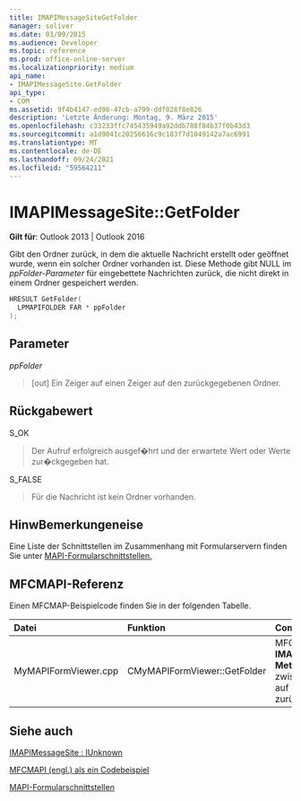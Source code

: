 ```yaml
---
title: IMAPIMessageSiteGetFolder
manager: soliver
ms.date: 03/09/2015
ms.audience: Developer
ms.topic: reference
ms.prod: office-online-server
ms.localizationpriority: medium
api_name:
- IMAPIMessageSite.GetFolder
api_type:
- COM
ms.assetid: 9f4b4147-ed98-47cb-a799-ddf028f8e826
description: 'Letzte Änderung: Montag, 9. März 2015'
ms.openlocfilehash: c33233ffc745435949a92ddb788f84b37f0b43d3
ms.sourcegitcommit: a1d9041c20256616c9c183f7d1049142a7ac6991
ms.translationtype: MT
ms.contentlocale: de-DE
ms.lasthandoff: 09/24/2021
ms.locfileid: "59564211"
---
```

# <a name="imapimessagesitegetfolder"></a>IMAPIMessageSite::GetFolder

  
  
**Gilt für**: Outlook 2013 | Outlook 2016 
  
Gibt den Ordner zurück, in dem die aktuelle Nachricht erstellt oder geöffnet wurde, wenn ein solcher Ordner vorhanden ist. Diese Methode gibt NULL im  _ppFolder-Parameter_ für eingebettete Nachrichten zurück, die nicht direkt in einem Ordner gespeichert werden. 
  
```cpp
HRESULT GetFolder(
  LPMAPIFOLDER FAR * ppFolder
);
```

## <a name="parameters"></a>Parameter

 _ppFolder_
  
> [out] Ein Zeiger auf einen Zeiger auf den zurückgegebenen Ordner.
    
## <a name="return-value"></a>Rückgabewert

S_OK 
  
> Der Aufruf erfolgreich ausgef�hrt und der erwartete Wert oder Werte zur�ckgegeben hat.
    
S_FALSE 
  
> Für die Nachricht ist kein Ordner vorhanden.
    
## <a name="remarks"></a>HinwBemerkungeneise

Eine Liste der Schnittstellen im Zusammenhang mit Formularservern finden Sie unter [MAPI-Formularschnittstellen.](mapi-form-interfaces.md)
  
## <a name="mfcmapi-reference"></a>MFCMAPI-Referenz

Einen MFCMAP-Beispielcode finden Sie in der folgenden Tabelle.
  
|**Datei**|**Funktion**|**Comment**|
|:-----|:-----|:-----|
|MyMAPIFormViewer.cpp  <br/> |CMyMAPIFormViewer::GetFolder  <br/> |MFCMAPI verwendet die **IMAPIMessageSite::GetFolder-Methode,** um den aktuell zwischengespeicherten Zeiger auf den angegebenen Ordner zurückzugeben.  <br/> |
   
## <a name="see-also"></a>Siehe auch



[IMAPIMessageSite : IUnknown](imapimessagesiteiunknown.md)


[MFCMAPI (engl.) als ein Codebeispiel](mfcmapi-as-a-code-sample.md)
  
[MAPI-Formularschnittstellen](mapi-form-interfaces.md)

